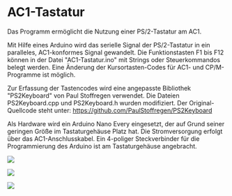 # AC1-Tastatur
Das Programm ermöglicht die Nutzung einer PS/2-Tastatur am AC1.

Mit Hilfe eines Arduino wird das serielle Signal der PS/2-Tastatur in ein paralleles, AC1-konformes Signal gewandelt.
Die Funktionstasten F1 bis F12 können in der Datei "AC1-Tastatur.ino" mit Strings oder Steuerkommandos belegt werden.
Eine Änderung der Kursortasten-Codes für AC1- und CP/M-Programme ist möglich.

Zur Erfassung der Tastencodes wird eine angepasste Bibliothek "PS2Keyboard" von Paul Stoffregen verwendet.
Die Dateien PS2Keyboard.cpp und PS2Keyboard.h wurden modifiziert.
Der Original-Quellcode steht unter: https://github.com/PaulStoffregen/PS2Keyboard

Als Hardware wird ein Arduino Nano Every eingesetzt, der auf Grund seiner geringen Größe im Tastaturgehäuse Platz hat. 
Die Stromversorgung erfolgt über das AC1-Anschlusskabel.
Ein 4-poliger Steckverbinder für die Programmierung des Arduino ist am Tastaturgehäuse angebracht.

![](https://www.ftonn.de/GIT-Projekte/AC1-Tastatur/PS2-Tastatur_mit_Text.jpg)

![](https://www.ftonn.de/GIT-Projekte/AC1-Tastatur/Arduino_Nano_mit_Text.jpg)

![](https://www.ftonn.de/GIT-Projekte/AC1-Tastatur/Arduino-Schaltbild.gif)

